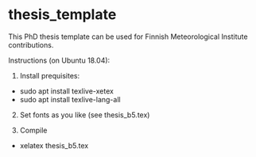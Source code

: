 # thesis_template

This PhD thesis template can be used for Finnish Meteorological Institute contributions. 

Instructions (on Ubuntu 18.04):

1. Install prequisites:
  - sudo apt install texlive-xetex
  - sudo apt install texlive-lang-all
  
2. Set fonts as you like (see thesis_b5.tex)

3. Compile
  - xelatex thesis_b5.tex
  
  

